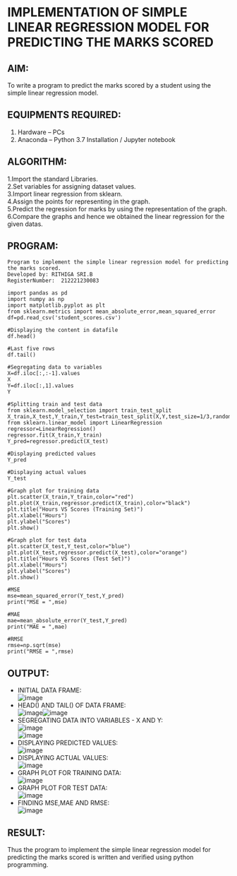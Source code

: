 # IMPLEMENTATION OF SIMPLE LINEAR REGRESSION MODEL FOR PREDICTING THE MARKS SCORED
## AIM:  
To write a program to predict the marks scored by a student using the simple linear regression model.
## EQUIPMENTS REQUIRED:
1. Hardware – PCs  
2. Anaconda – Python 3.7 Installation / Jupyter notebook  
## ALGORITHM:
1.Import the standard Libraries.  
2.Set variables for assigning dataset values.  
3.Import linear regression from sklearn.  
4.Assign the points for representing in the graph.  
5.Predict the regression for marks by using the representation of the graph.  
6.Compare the graphs and hence we obtained the linear regression for the given datas.   

## PROGRAM:
```
Program to implement the simple linear regression model for predicting the marks scored.
Developed by: RITHIGA SRI.B
RegisterNumber:  212221230083
```
```
import pandas as pd
import numpy as np
import matplotlib.pyplot as plt
from sklearn.metrics import mean_absolute_error,mean_squared_error
df=pd.read_csv('student_scores.csv')

#Displaying the content in datafile
df.head()

#Last five rows
df.tail()

#Segregating data to variables
X=df.iloc[:,:-1].values
X
Y=df.iloc[:,1].values
Y

#Splitting train and test data
from sklearn.model_selection import train_test_split
X_train,X_test,Y_train,Y_test=train_test_split(X,Y,test_size=1/3,random_state=0)
from sklearn.linear_model import LinearRegression
regressor=LinearRegression()
regressor.fit(X_train,Y_train)
Y_pred=regressor.predict(X_test)

#Displaying predicted values
Y_pred

#Displaying actual values
Y_test

#Graph plot for training data
plt.scatter(X_train,Y_train,color="red")
plt.plot(X_train,regressor.predict(X_train),color="black")
plt.title("Hours VS Scores (Training Set)")
plt.xlabel("Hours")
plt.ylabel("Scores")
plt.show()

#Graph plot for test data
plt.scatter(X_test,Y_test,color="blue")
plt.plot(X_test,regressor.predict(X_test),color="orange")
plt.title("Hours VS Scores (Test Set)")
plt.xlabel("Hours")
plt.ylabel("Scores")
plt.show()

#MSE
mse=mean_squared_error(Y_test,Y_pred)
print("MSE = ",mse)

#MAE
mae=mean_absolute_error(Y_test,Y_pred)
print("MAE = ",mae)

#RMSE
rmse=np.sqrt(mse)
print("RMSE = ",rmse)
```

## OUTPUT:
* INITIAL DATA FRAME:    
![image](https://user-images.githubusercontent.com/93427256/229010909-50fbf08f-b2f1-418d-b2bd-3365da0f52d6.png)
* HEAD() AND TAIL() OF DATA FRAME:    
![image](https://user-images.githubusercontent.com/93427256/229011108-3537a1cb-f91d-49a9-b433-0d28f4857d07.png)![image](https://user-images.githubusercontent.com/93427256/229011227-7495679f-df5b-4d34-94ae-7b190508d238.png)
* SEGREGATING DATA INTO VARIABLES - X AND Y:    
![image](https://user-images.githubusercontent.com/93427256/229011551-4729446c-b05d-45ea-8a01-f311ea3645ff.png)  
![image](https://user-images.githubusercontent.com/93427256/229011607-c91a9f24-8f7b-4764-b9e3-b546fb8bc295.png)
* DISPLAYING PREDICTED VALUES:    
![image](https://user-images.githubusercontent.com/93427256/229011701-9f788ade-f430-4f5b-a2f0-747b44843fda.png)
* DISPLAYING ACTUAL VALUES:  
![image](https://user-images.githubusercontent.com/93427256/229011934-8a9f4052-33fd-47f3-9cf4-15a4c65f34ba.png)
* GRAPH PLOT FOR TRAINING DATA:  
![image](https://user-images.githubusercontent.com/93427256/229012045-6bb0b9a2-32e1-44df-8314-2e8d8528676b.png)
* GRAPH PLOT FOR TEST DATA:    
![image](https://user-images.githubusercontent.com/93427256/229012148-ba27f12b-36d4-4c7b-8742-c2100b0cc6c7.png)
* FINDING MSE,MAE AND RMSE:  
![image](https://user-images.githubusercontent.com/93427256/229012231-90ffefdb-f0b2-40a2-a8fd-3afd55f99c18.png)

## RESULT:
Thus the program to implement the simple linear regression model for predicting the marks scored is written and verified using python programming.
